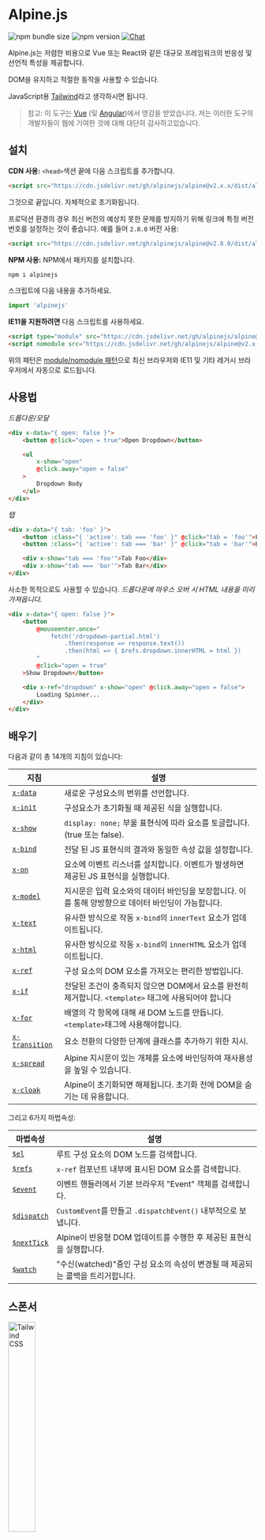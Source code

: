 # Alpine.js

![npm bundle size](https://img.shields.io/bundlephobia/minzip/alpinejs)
![npm version](https://img.shields.io/npm/v/alpinejs)
[![Chat](https://img.shields.io/badge/chat-on%20discord-7289da.svg?sanitize=true)](https://alpinejs.codewithhugo.com/chat/)

Alpine.js는 저렴한 비용으로 Vue 또는 React와 같은 대규모 프레임워크의 반응성 및 선언적 특성을 제공합니다.

DOM을 유지하고 적절한 동작을 사용할 수 있습니다.

JavaScript용 [Tailwind](https://tailwindcss.com/)라고 생각하시면 됩니다.

> 참고: 이 도구는 [Vue](https://vuejs.org/) (및 [Angular](https://angularjs.org/))에서 영감을 받았습니다. 저는 이러한 도구의 개발자들이 웹에 기여한 것에 대해 대단히 감사하고있습니다.


## 설치

**CDN 사용:** `<head>`섹션 끝에 다음 스크립트를 추가합니다.
```html
<script src="https://cdn.jsdelivr.net/gh/alpinejs/alpine@v2.x.x/dist/alpine.min.js" defer></script>
```

그것으로 끝입니다. 자체적으로 초기화됩니다.

프로덕션 환경의 경우 최신 버전의 예상치 못한 문제를 방지하기 위해 링크에 특정 버전 번호를 설정하는 것이 좋습니다.
예를 들어 `2.8.0` 버전 사용:
```html
<script src="https://cdn.jsdelivr.net/gh/alpinejs/alpine@v2.8.0/dist/alpine.min.js" defer></script>
```

**NPM 사용:** NPM에서 패키지를 설치합니다.
```js
npm i alpinejs
```

스크립트에 다음 내용을 추가하세요.
```js
import 'alpinejs'
```

**IE11을 지원하려면** 다음 스크립트를 사용하세요.
```html
<script type="module" src="https://cdn.jsdelivr.net/gh/alpinejs/alpine@v2.x.x/dist/alpine.min.js"></script>
<script nomodule src="https://cdn.jsdelivr.net/gh/alpinejs/alpine@v2.x.x/dist/alpine-ie11.min.js" defer></script>
```

위의 패턴은 [module/nomodule 패턴](https://philipwalton.com/articles/deploying-es2015-code-in-production-today/)으로 최신 브라우저와 IE11 및 기타 레거시 브라우저에서 자동으로 로드됩니다.

## 사용법

*드롭다운/모달*
```html
<div x-data="{ open: false }">
    <button @click="open = true">Open Dropdown</button>

    <ul
        x-show="open"
        @click.away="open = false"
    >
        Dropdown Body
    </ul>
</div>
```

*탭*
```html
<div x-data="{ tab: 'foo' }">
    <button :class="{ 'active': tab === 'foo' }" @click="tab = 'foo'">Foo</button>
    <button :class="{ 'active': tab === 'bar' }" @click="tab = 'bar'">Bar</button>

    <div x-show="tab === 'foo'">Tab Foo</div>
    <div x-show="tab === 'bar'">Tab Bar</div>
</div>
```

사소한 목적으로도 사용할 수 있습니다.
*드롭다운에 마우스 오버 시 HTML 내용을 미리 가져옵니다.*
```html
<div x-data="{ open: false }">
    <button
        @mouseenter.once="
            fetch('/dropdown-partial.html')
                .then(response => response.text())
                .then(html => { $refs.dropdown.innerHTML = html })
        "
        @click="open = true"
    >Show Dropdown</button>

    <div x-ref="dropdown" x-show="open" @click.away="open = false">
        Loading Spinner...
    </div>
</div>
```

## 배우기

다음과 같이 총 14개의 지침이 있습니다:

| 지침 | 설명 |
| --- | --- |
| [`x-data`](#x-data) | 새로운 구성요소의 번위를 선언합니다. |
| [`x-init`](#x-init) | 구성요소가 초기화될 때 제공된 식을 실행합니다. |
| [`x-show`](#x-show) | `display: none;` 부울 표현식에 따라 요소를 토글랍니다. (true 또는 false). |
| [`x-bind`](#x-bind) | 전달 된 JS 표현식의 결과와 동일한 속성 값을 설정합니다. |
| [`x-on`](#x-on) | 요소에 이벤트 리스너를 설치합니다. 이벤트가 발생하면 제공된 JS 표현식을 실행합니다. |
| [`x-model`](#x-model) | 지시문은 입력 요소와의 데이터 바인딩을 보장합니다. 이를 통해 양방향으로 데이터 바인딩이 가능합니다. |
| [`x-text`](#x-text) | 유사한 방식으로 작동 `x-bind`의 `innerText` 요소가 업데이트됩니다. |
| [`x-html`](#x-html) | 유사한 방식으로 작동 `x-bind`의 `innerHTML` 요소가 업데이트됩니다. |
| [`x-ref`](#x-ref) | 구성 요소의 DOM 요소를 가져오는 편리한 방법입니다. |
| [`x-if`](#x-if) | 전달된 조건이 충족되지 않으면 DOM에서 요소를 완전히 제거합니다. `<template>` 태그에 사용되어야 합니다
| [`x-for`](#x-for) | 배열의 각 항목에 대해 새 DOM 노드를 만듭니다. `<template>`태그에 사용해야합니다. |
| [`x-transition`](#x-transition) | 요소 전환의 다양한 단계에 클래스를 추가하기 위한 지시. |
| [`x-spread`](#x-spread) | Alpine 지시문이 있는 개체를 요소에 바인딩하여 재사용성을 높일 수 있습니다. |
| [`x-cloak`](#x-cloak) | Alpine이 초기화되면 해제됩니다. 초기화 전에 DOM을 숨기는 데 유용합니다. |

그리고 6가지 마법속성:

| 마법속성 | 설명 |
| --- | --- |
| [`$el`](#el) | 루트 구성 요소의 DOM 노드를 검색합니다. |
| [`$refs`](#refs) | `x-ref` 컴포넌트 내부에 표시된 DOM 요소를 검색합니다. |
| [`$event`](#event) | 이벤트 핸들러에서 기본 브라우저 "Event" 객체를 검색합니다.  |
| [`$dispatch`](#dispatch) | `CustomEvent`를 만들고 `.dispatchEvent()` 내부적으로 보냅니다. |
| [`$nextTick`](#nexttick) | Alpine이 반응형 DOM 업데이트를 수행한 후 제공된 표현식을 실행합니다. |
| [`$watch`](#watch) | "수신(watched)"중인 구성 요소의 속성이 변경될 때 제공되는 콜백을 트리거합니다. |


## 스폰서

<img width="33%" src="https://refactoringui.nyc3.cdn.digitaloceanspaces.com/tailwind-logo.svg" alt="Tailwind CSS">

**여기에 로고를 등록하고 싶으신가요? [Twitter로 DM을 보내주세요](https://twitter.com/calebporzio)**

## 커뮤니티 프로젝트

* [AlpineJS Weekly Newsletter](https://alpinejs.codewithhugo.com/newsletter/)
* [Spruce (State Management)](https://github.com/ryangjchandler/spruce)
* [Turbolinks Adapter](https://github.com/SimoTod/alpine-turbolinks-adapter)
* [Alpine Magic Helpers](https://github.com/KevinBatdorf/alpine-magic-helpers)
* [Awesome Alpine](https://github.com/ryangjchandler/awesome-alpine)

### 지시어

---

### `x-data`

**예제:** `<div x-data="{ foo: 'bar' }">...</div>`

**구조:** `<div x-data="[object literal]">...</div>`

`x-data` 구성 요소의 새 범위를 선언합니다.  다음 데이터 개체를 사용하여 새 구성 요소를 초기화하도록 프레임워크에 지시합니다.

Vue 컴포넌트의 `data` 속성과 유사합니다.

**컴포넌트 로직 추출**

재사용이 가능한 데이터(동작)를 추출할 수 있습니다.

```html
<div x-data="dropdown()">
    <button x-on:click="open">Open</button>

    <div x-show="isOpen()" x-on:click.away="close">
        // Dropdown
    </div>
</div>

<script>
    function dropdown() {
        return {
            show: false,
            open() { this.show = true },
            close() { this.show = false },
            isOpen() { return this.show === true },
        }
    }
</script>
```

> **번들러 사용자의 경우**, Alpine.js는 전역 범위(`window`)의 함수에만 액세스합니다. 예를 들어 `x-data`를 사용하려면 함수를 `window.dropdown = function () {}`처럼 `window`에 명시적으로 할당해야합니다. (이것은 Webpack, Rollup, Parcel 등의 `함수(function)`를 사용하면 기본적으로 `window`가 아닌 모듈의 범위로 설정되기 때문입니다.)


객체를 분리 사용하여 여러 데이터 객체를 혼합하여 사용할수도 있습니다.

```html
<div x-data="{...dropdown(), ...tabs()}">
```

---

### `x-init`
**예제:** `<div x-data="{ foo: 'bar' }" x-init="foo = 'baz'"></div>`

**구조:** `<div x-data="..." x-init="[expression]"></div>`

`x-init` 구성 요소가 초기화될 때 제공된 식을 실행합니다.

초기 Alpine DOM 업데이트 (예 : VueJS의 `mounted()` 후크 ) 후에 코드를 실행하려면 `x-init` 콜백을 전달할 수 있으며 초기화 후에 실행합니다:

`x-init="() => { // we have access to the post-dom-initialization state here // }"`

---

### `x-show`
**예제:** `<div x-show="open"></div>`

**구조:** `<div x-show="[expression]"></div>`

`x-show` 표현식이 true 또는 false로 결정됨에 따라 요소의 `display: none;` 스타일 속성을 전환합니다.

**x-show.transition**

`x-show.transition`은 `x-show` 보다 더 나은 CSS transition을 제공하는 편리한 API입니다.

```html
<div x-show.transition="open">
    이곳의 컨텐츠들은 transition in, out이 동작됨.
</div>
```

| 지침 | 설명 |
| --- | --- |
| `x-show.transition` | fade 와 scale이 동시에 동작됨. (opacity, scale: 0.95, timing-function: cubic-bezier(0.4, 0.0, 0.2, 1), duration-in: 150ms, duration-out: 75ms)
| `x-show.transition.in` | transition in만 동작됨. |
| `x-show.transition.out` | transition out만 동작됨. |
| `x-show.transition.opacity` | fade만 사용됨. |
| `x-show.transition.scale` | scale만 사용됨. |
| `x-show.transition.scale.75` | CSS scale transform 사용자화 `transform: scale(.75)`. |
| `x-show.transition.duration.200ms` | transition "in"을 200ms로 설정. out은 그것의 절반(100ms)으로 설정됨. |
| `x-show.transition.origin.top.right` | CSS transform origin 사용자화 `transform-origin: top right`. |
| `x-show.transition.in.duration.200ms.out.duration.50ms` | "in" and "out"에 대한 서로 다른 동작시간. |

> 참고: 모든 transition 수정자을 서로 결합하여 사용할 수 있습니다. 이것이 가능합니다(말도 안되지만 lol): `x-show.transition.in.duration.100ms.origin.top.right.opacity.scale.85.out.duration.200ms.origin.bottom.left.opacity.scale.95`

> 참고: `x-show`는 모든 자식이 전환을 완료할 때 까지 대기합니다. 이 동작을 우회하려면 `.immediate`수정자를 추가하세요:
```html
<div x-show.immediate="open">
    <div x-show.transition="open">
</div>
```
---

### `x-bind`

> 참고: 조금 더 간단한 구문을 사용할 수 있습니다. ":" syntax: `:type="..."`.

**예제:** `<input x-bind:type="inputType">`

**구조:** `<input x-bind:[attribute]="[expression]">`

`x-bind` JavaScript 표현식의 결과를 속성값으로 설정합니다. 표현식은 component가 가지고 있는 데이터 객체의 모든 키에 접근할 수 있으며, component의 데이터가 변경될 때마다 자동으로 갱신됩니다.

> 참고: 속성 바인딩은 종속성이 업데이트될 때만 업데이트됩니다. Framework는 데이터 변경 사항을 관찰하고 어떤 바인딩이 이를 처리하는지 감지할 수 있을 만큼 똑똑합니다.

**클래스 속성일 경우 `x-bind`**

`x-bind` 가 `class` 속성에 바인딩 될 때는 조금 다르게 동작합니다.

클래스의 경우, 키가 클래스 이름이고 값이 부울 표현 식인 객체를 전달하여 해당 클래스 이름의 적용여부를 결정합니다.

예제:
`<div x-bind:class="{ 'hidden': foo }"></div>`

이 예제에서, "hidden" 클래스는 `foo` 데이터 속성값이 `true` 인 경우에만 적용됩니다.

**부울 속성일 경우 `x-bind`**

`x-bind`는 변수를 조건식으로 사용하거나 `true` 또는 `false`로 확인되는 JavaScript 표현식을 사용하여, 값 속성과 동일한 방식으로 부울 속성을 지원합니다.

예제:
```html
<!-- Given: -->
<button x-bind:disabled="myVar">Click me</button>

<!-- When myVar == true: -->
<button disabled="disabled">Click me</button>

<!-- When myVar == false: -->
<button>Click me</button>
```

위 예제에서는 `myVar`의 값이 각각 true 또는 false 인지에 따라 `disabled`속성이 추가 또는 삭제됩니다.

부울 속성은 다음과 같은 속성에 대해 지원됩니다.[HTML specification](https://html.spec.whatwg.org/multipage/indices.html#attributes-3:boolean-attribute), 예 `disabled`, `readonly`, `required`, `checked`, `hidden`, `selected`, `open`, 그 외.

> 참고: `aria-*`와 같이 속성에 대해 보여줄 거짓 상태가 필요한 경우 속성에 바인딩 하는 동안 `.toString()`을 값에 연결합니다. 예: `:aria-expanded="isOpen.toString()"`는 `isOpen`가 `true` 또는 `false`여부에 관계없이 유지됩니다.

**`.camel` 수정자**
**예제:** `<svg x-bind:view-box.camel="viewBox">`

`camel`수정자는 camel 표기법에 해당하는 속성명으로 바인딩 합니다. 위 예제에서 `viewBox`의 값은 `view-box`속성이 아닌 `viewBox` 속성으로 바인딩 됩니다.

---

### `x-on`

> 참고: 조금 더 간단한 구문을 사용할 수 있습니다. "@" syntax: `@click="..."`.

**예제:** `<button x-on:click="foo = 'bar'"></button>`

**구조:** `<button x-on:[event]="[expression]"></button>`

`x-on`은 선언 된 요소에 이벤트 리스너를 연결합니다. 해당 이벤트가 발생하면 해당 값으로 설정된 JavaScript 표현식이 실행됩니다. 전체 이벤트 목록을 보려면 지시문을 추가하는 요소에 사용할 수있는 모든 이벤트와 함께`x-on`을 사용할 수 있습니다. 사용 가능한 값 항목들은 [the Event reference on MDN](https://developer.mozilla.org/en-US/docs/Web/Events)에서 확인할 수 있습니다.

표현식에서 데이터가 수정되면, 이 데이터와 연관되어 있는 다른 요소의 속성도 업데이트됩니다.
> 참고: 자바스크립트 함수 이름을 지정할 수도 있습니다.

**예제:** `<button x-on:click="myFunction"></button>`

위 예제는 다음코드와 동일합니다: `<button x-on:click="myFunction($event)"></button>`

**`keydown` 수정자**

**예제:** `<input type="text" x-on:keydown.escape="open = false">`

`x-on:keydown` 디렉티브에 keydown 수정자를 사용하여 수신 할 특정 키를 지정할 수 있습니다. 수정자는 `Event.key` 값의 케밥 케이스 버전입니다.

예제: `enter`, `escape`, `arrow-up`, `arrow-down`

> 참고: `x-on:keydown.cmd.enter="foo"`와 같이 시스템 수정자 키 조합을 사용하여 수신할 수 있습니다.

**`.away` 수정자**

**예제:** `<div x-on:click.away="showModal = false"></div>`

`.away`수정자가 있는 경우, 이벤트 핸들러는 자신 자체가 아닌 다른 소스 또는 하위 소스에서 발생할 때 실행됩니다.

이것은 사용자 클릭할 때 드롭다운과 모달을 숨기는데 유용합니다.

**`.prevent` 수정자**
**예제:** `<input type="checkbox" x-on:click.prevent>`

이벤트 리스너에 `.prevent`를 추가하면 트리거된 이벤트에서 `preventDefault`가 호출됩니다. 위 예제에서 이것은 사용자가 체크박스를 클릭할 때, 체크박스가 실제로 선택되지 않음을 의미합니다.

**`.stop` 수정자**
**예제:** `<div x-on:click="foo = 'bar'"><button x-on:click.stop></button></div>`

이벤트 리스너에 `.stop`를 추가하면 트리거된 이벤트에서 `stopPropagation`가 호출됩니다. 위 예제에서 이것은 "클릭" 이벤트가 외부 `<div>`로 버블링되지 않음을 의미합니다. 즉, 사용자가 버튼을 클릭해도 `foo`는 `'bar'`로 설정되지 않습니다.

**`.self` 수정자**
**예제:** `<div? x-on:click.self="foo = 'bar'"><button></button></div?>`

이벤트 리스너에 `.self`를 추가하면 `$event.target`이 요소 자체인 경우에만 이벤트 핸들러가 트리거됩니다. 위 예제에서 이것은 버튼에서 외부 `<div>`로 버블링된 "클릭"이벤트가 핸들러를 실행시키지 **않음**을 의미합니다.

**`.window` 수정자**
**예제:** `< x-on:resize.window="isOpen = window.outerWidth > 768 ? false : open"></div>`

이벤트 리스너에 `.window`를 추가하면 선언된 DOM 노드 대신 전역 윈도우 객체에 리스너가 설정됩니다. 이것은 리사이즈 이벤트와 같이 윈도우에서 무언가 변경될 때 컴포넌트의 상태를 변경하고 싶은 경우 유용합니다. 이 예제에서 우리는 윈도우 너비가 768 픽셀보다 커지면, 모달/드롭다운을 닫고 그렇지 않으면 동일한 상태를 유지합니다

>참고: `window` 대신 `.document` 수정자를 사용하여 `document`에 리스너를 추가 할 수 있습니다.

**`.once` 수정자**
**예제:** `<button x-on:mouseenter.once="fetchSomething()"></button>`

이벤트 리스너에 `.once` 수정자를 추가하면, 리스너가 한 번만 처리됩니다. 이것은 HTML부분 가져오기와 같이 한 번만 수행하려는 작업에 유용합니다.

**`.passive` 수정자**
**예제:** `<button x-on:mousedown.passive="interactive = true"></button>`

이벤트 리스너에 `.passive` 수정자를 추가하면 리스너를 수동적으로 동작하게 만듭니다. 처리 중인 어떤 이벤트에도 `preventDefault()`가 동작하지 않음을 의미합니다. 예를 들어 터치 기기의 스크롤 성능에 도움이 될 수 있습니다.

**`.debounce` 수정자**
**예제:** `<input x-on:input.debounce="fetchSomething()">`

`debounce` 수정자를 사용하면 이벤트 핸들러를 "디바운스" 할 수 있습니다. 즉, 이벤트 핸들러는 마지막 이벤트가 발생한 이후 일정 시간이 지날 때까지 실행되지 않습니다. 핸들러가 호출될 준비가 되면 마지막 핸들러 호출이 실행됩니다.

디바운스의 기본 "대기" 시간은 250 밀리세컨드 입니다.

이를 사용자화 하려면 다음과 같이 사용자 대기 시간을 지정할 수 있습니다:

```
<input x-on:input.debounce.750="fetchSomething()">
<input x-on:input.debounce.750ms="fetchSomething()">
```

**`.camel` 수정자**
**예제:** `<input x-on:event-name.camel="doSomething()">`

`camel` 수정자는 이벤트명과 동등한 카멜 표기법으로 이벤트 리스너를 연결합니다. 위 예제에서 표현식은 요소에서 `eventName` 이벤트가 발생할 때 평가됩니다.

---

### `x-model`
**예제:** `<input type="text" x-model="foo">`

**구조:** `<input type="text" x-model="[data item]">`

`x-model`은 요소에 "양방향 데이터 바인딩"을 추가합니다. 즉, 입력 요소의 값은 컴포넌트 데이터 아이템의 값과 동기화되고 유지됩니다.

> 참고: `x-model`은 text inputs, checkboxes, radio buttons, textareas, selects, 그리고 multiple selects 요소의 변경을 감지하는데 뛰어납니다. 이러한 시나리오에서 [how Vue would](https://vuejs.org/v2/guide/forms.html) 동작해야 합니다.

**`.number` 수정자**
**예제:** `<input x-model.number="age">`

`number`수정자는 input의 값을 숫자로 변환합니다. 만약 값이 유효한 숫자로 분석되지 않으면, 원본 값을 반환합니다.

**`.debounce` 수정자**
**예제:** `<input x-model.debounce="search">`

`debounce` 수정자를 사용하면 값 업데이트에 "debounce"를 추가 할 수 있습니다. 즉, 이벤트 핸들러는 마지막 이벤트가 발생한 이후 일정 시간이 지날 때까지 실행되지 않습니다. 핸들러가 호출될 준비가 되면 마지막 핸들러 호출이 실행됩니다.

디바운스의 기본 "대기" 시간은 250 밀리세컨드 입니다.

이를 사용자화 하려면 다음과 같이 사용자 대기 시간을 지정할 수 있습니다:

```
<input x-model.debounce.750="search">
<input x-model.debounce.750ms="search">
```

---

### `x-text`
**예제:** `<span x-text="foo"></span>`

**구조:** `<span x-text="[expression]"`

`x-text`는 속성값을 업데이트하는 대신 요소의 `innerText`를 업데이트한다는 점을 제외하면,`x-bind`와 유사하게 동작합니다.

---

### `x-html`
**예제:** `<span x-html="foo"></span>`

**구조:** `<span x-html="[expression]"`

`x-html`는 속성값을 업데이트하는 대신 요소의 `innerHTML`을 업데이트한다는 점을 제외하면, `x-bind`와
유사하게 동작합니다.

> :warning: **신뢰성있는 컨텐트에 대해서만 사용하고 사용자 제공 컨텐트에는 절대로 사용하지 마세요** :warning:
>
> 제 3자를 통한 동적 HTML 렌더링은 쉽게 [XSS](https://developer.mozilla.org/en-US/docs/Glossary/Cross-site_scripting)에 취약해질 수 있습니다.

---

### `x-ref`
**예제:** `<div x-ref="foo"></div><button x-on:click="$refs.foo.innerText = 'bar'"></button>`

**구조:** `<div x-ref="[ref name]"></div><button x-on:click="$refs.[ref name].innerText = 'bar'"></button>`

`x-ref`는 컴포넌트의 원시 DOM 요소를 검색하는 편리한 방법을 제공합니다. 요소에 `x-ref`속성을 설정하면 `$refs`라는 객체 내부에서 모든 이벤트 핸들러를 사용할 수 있습니다.

이것은 아이디를 설정하고 모든 곳에서 `document.querySelector`를 사용하는 것에 대한 유용한 대안입니다.

> 참고: 필요하다면 x-ref: `<span :x-ref="item.id"></span>`와 같이 동적으로 값을 바인딩 할 수도 있습니다.

---

### `x-if`
**예제:** `<template x-if="true"><div>Some Element</div></template>`

**구조:** `<template x-if="[expression]"><div>Some Element</div></template>`

`x-show`로 충분하지 않은 경우(`x-show`는 값이 거짓이면 요소를 `display: none`로 설정합니다.)
, `x-if`는 DOM으로 부터 요소를 완전히 삭제할 때 사용할 수 있습니다.

Alpine은 가상 DOM을 사용하지 않기 때문에 `x-if`를 `<template></template>` 태그에 사용하는게 중요합니다. 이러한 구현을 통해 Alpine은 견고함을 유지하고 실제 DOM을 사용하여 마법을 부릴 수 있습니다.

> 참고: `x-if`는 `<template></template>`태그 내에 단일 루트 요소만 가져야 합니다.

> 참고: `svg`에 `template`를 사용할 땐 Alpine.js 가 초기화 되기 전에 실행되도록 [폴리필](https://github.com/alpinejs/alpine/issues/637#issuecomment-654856538)을 추가해야 합니다.

---

### `x-for`
**예제:**
```html
<template x-for="item in items" :key="item">
    <div x-text="item"></div>
</template>
```

> 참고: `:key` 바인딩은 선택사항이지만, 사용하는 것을 적극추천합니다.

`x-for`는 배열의 각 항목에 대해 새로운 DOM 노드를 생성하려는 경우 사용할 수 있습니다. 이것은 일반적인 DOM 요소가 아닌 `template` 태그에 있어야 한다는 것을 제외하면 Vue의 `v-for`와 유사하게 나타나야 합니다.

반복문의 현재 색인에 접근하고 싶다면, 다음 구문을 사용하세요:

```html
<template x-for="(item, index) in items" :key="index">
    <!-- 원한다면 반복문 내부의 "색인"을 참조할 수도 있습니다. -->
    <div x-text="index"></div>
</template>
```

반복문의 배열객체(컬렉션)에 접근하고 싶다면, 다음 구문을 사용하세요:

```html
<template x-for="(item, index, collection) in items" :key="index">
    <!-- 원한다면 반복문 내부의 "컬렉션"을 참조할 수도 있습니다. -->
    <!-- 현재 항목. -->
    <div x-text="item"></div>
    <!-- 위와 동일. -->
    <div x-text="collection[index]"></div>
    <!-- 이전 항목. -->
    <div x-text="collection[index - 1]"></div>
</template>
```

> 참고: `x-for`는 `<template></template>`태그 내에 단일 루트 요소만 가져야 합니다.

> 참고: `svg`에 `template`를 사용할 땐 Alpine.js 가 초기화 되기 전에 실행되도록 [폴리필](https://github.com/alpinejs/alpine/issues/637#issuecomment-654856538)을 추가해야 합니다.

#### `x-for`s 중첩
`x-for`루프를 중첩할 수는 있지만, 이 경우 각 루프를 요소로 감싸야합니다. 예제:

```html
<template x-for="item in items">
    <div>
        <template x-for="subItem in item.subItems">
            <div x-text="subItem"></div>
        </template>
    </div>
</template>
```

#### 범위 내의 반복

Alpine은 `i in n` 구문을 지원하고, 여기서 `n`은 정수이며, 고정된 범위의 요소들을 반복할 수 있습니다.

```html
<template x-for="i in 10">
    <span x-text="i"></span>
</template>
```

---

### `x-transition`
**예제:**
```html
<div
    x-show="open"
    x-transition:enter="transition ease-out duration-300"
    x-transition:enter-start="opacity-0 transform scale-90"
    x-transition:enter-end="opacity-100 transform scale-100"
    x-transition:leave="transition ease-in duration-300"
    x-transition:leave-start="opacity-100 transform scale-100"
    x-transition:leave-end="opacity-0 transform scale-90"
>...</div>
```

```html
<template x-if="open">
    <div
        x-transition:enter="transition ease-out duration-300"
        x-transition:enter-start="opacity-0 transform scale-90"
        x-transition:enter-end="opacity-100 transform scale-100"
        x-transition:leave="transition ease-in duration-300"
        x-transition:leave-start="opacity-100 transform scale-100"
        x-transition:leave-end="opacity-0 transform scale-90"
    >...</div>
</template>
```

> 위 예제는 [Tailwind CSS](https://tailwindcss.com)의 클래스를 사용합니다.

Alpine은 요소의 "숨져진" 상태와 "보여진" 상태 사이의 다양한 단계에 클래스를 적용하기 위해 6가지의 서로 다른 전환 지시자들을 제공합니다. 이 지시자들은 `x-show` 및 `x-if` 모두에서 작동합니다.

이것들은 VueJs의 전환 지시자와 정확히 동일한 동작을 한다. 단, 그들은 조금 다른 더 합리적인 이름을 가지고 있다:

| 지침 | 설명 |
| --- | --- |
| `:enter` | 전체 진입 단계에서 적용됨. |
| `:enter-start` | 요소가 삽입되기 전에 추가되고, 요소가 삽입되고 1 프레임 이후에 삭제됨. |
| `:enter-end` | 요소가 삽입되고 1 프레임 이후에 추가되고(동시에 `enter-start`는 삭제됨) 전환/애니메이션 종료 후 삭제됨.
| `:leave` | 전체 이탈 단계에서 적용됨. |
| `:leave-start` | 이탈 전환이 발생될 때 즉시 추가되고, 1 프레임 후 제거됨. |
| `:leave-end` | 이탈 전환이 발생된 후 1 프레임 후 추가되고(동시에 `leave-start`는 삭제됨) 전환/애니메이션 종료 후 삭제됨.

---

### `x-spread`
**예제:**
```html
<div x-data="dropdown()">
    <button x-spread="trigger">Open Dropdown</button>

    <span x-spread="dialogue">Dropdown Contents</span>
</div>

<script>
    function dropdown() {
        return {
            open: false,
            trigger: {
                ['@click']() {
                    this.open = true
                },
            },
            dialogue: {
                ['x-show']() {
                    return this.open
                },
                ['@click.away']() {
                    this.open = false
                },
            }
        }
    }
</script>
```

`x-spread`를 사용하면 요소의 Alpine 바인딩을 재사용 가능한 객체로 추출 할 수 있습니다.

객체 키들은 지시자들이며(수정사를 포함해 모든 지시자가 될 수 있습니다), 값들은 Alpine에 의해 평가되는 콜백입니다.

> 참고: x-spread에는 몇 가지 주의사항이 있습니다:
> - `x-for`가 "spread" 지시자 일 때, 콜백에서 반드시 일반 문자열 표현식을 반환해야 합니다. 예제: `['x-for']() { return 'item in items' }`.
> - "spread" 객체 내애서 `x-data` 와 `x-init`는 사용할 수 없습니다.

---

### `x-cloak`
**예제:** `<div x-data="{}" x-cloak></div>`

`x-cloak`속성들은 Alpine 초기화할 때 요소에서 제거됩니다. 이것은 미리 초기화된 DOM을 숨기는데 유용합니다. 이 작업을 수행하려면 다음과 같이 전역 스타일을 추가하는 것이 일반적입니다:

```html
<style>
    [x-cloak] { display: none; }
</style>
```

### 마법 속성들

> `$el`을 제외하고, 컴포넌트가 아직 초기화 되지 않은 상태에서 마법 속성들을 **`x-data`내에서 사용할 수 없습니다.**

---

### `$el`
**예제:**
```html
<div x-data>
    <button @click="$el.innerHTML = 'foo'">Replace me with "foo"</button>
</div>
```

`$el`은 루트 컴포넌트 DOM 노드를 검색하는데 사용할 수 있는 마법 속성입니다.

### `$refs`
**예제:**
```html
<span x-ref="foo"></span>

<button x-on:click="$refs.foo.innerText = 'bar'"></button>
```

`$refs`는 컴포넌트 내에 `x-ref`로 표시된 DOM 요소를 검색하는데 사용할 수 있는 마법 속성입니다. 이것은 DOM 요소를 수동으로 조작해야 할 때 유용합니다.

---

### `$event`
**예제:**
```html
<input x-on:input="alert($event.target.value)">
```

`$event`는 이벤트 리스너 내에서 기본 브라우저 "이벤트" 객체를 검색하는데 사용할 수 있는 마법 속성입니다.

> 참고: $event 속성은 DOM 표현식에서만 사용할 수 있습니다.

자바스크립트 함수 내에서 $event에 접근해야 하는 싶은 경우 직접 전달할 수 있습니다:
`<button x-on:click="myFunction($event)"></button>`

---

### `$dispatch`
**예제:**
```html
<div @custom-event="console.log($event.detail.foo)">
    <button @click="$dispatch('custom-event', { foo: 'bar' })">
    <!-- 클릭하면, "bar" 콘솔로그가 출력됨 -->
</div>
```

**이벤트 전파에 대한 참고 사항**

[이벤트 버블링](https://en.wikipedia.org/wiki/Event_bubbling)으로 인해 동일한 중첩 계층에 있는 노드에서 전달된 이벤트를 캡처해야 하는 경우 [`.window`](https://github.com/alpinejs/alpine#x-on)수정자를 사용해야 합니다:

**예제:**

```html
<div x-data>
    <span @custom-event="console.log($event.detail.foo)"></span>
    <button @click="$dispatch('custom-event', { foo: 'bar' })">
<div>
```

> 이것은 `custom-event`가 전달될 때, 공통 조상인 `div`로 전파되기 때문에 작동하지 않습니다.

**컴포넌트로 전달**

또한 이전 기술을 활용하여 컴포넌트가 서로 통신하도록 할 수도 있습니다:

**예제:**

```html
<div x-data @custom-event.window="console.log($event.detail)"></div>

<button x-data @click="$dispatch('custom-event', 'Hello World!')">
<!-- 클릭하면 "Hello World!" 콘솔로그가 출력됨. -->
```

`$dispatch`는 `CustomEvent`를 생성하고, 내부적으로 `.dispatchEvent()`를 사용하여 그것을 전달하는 간단한 방법입니다. 사용자 지정 이벤트를 이용하여 컴포넌트간에 데이터 전달하는 유용한 사용사례가 많이 있습니다. 브라우저의 `CustomEvent`시스템에 대한 자세한 내용은 [이곳을 읽어보세요](https://developer.mozilla.org/en-US/docs/Web/Guide/Events/Creating_and_triggering_events).

`$dispatch('some-event', { some: 'data' })`에 두 번째 파라메터로 전달되는 데이터는 새로운 이벤트의 "detail"속성: `$event.detail.some`을 이용해 사용할 수 있습니다. 브라우저에서 `.detail`속성에 사용자화 이벤트 데이터를 연결하는 것은 `CustomEvent`에 대한 표준 관행입니다. 더 자세한 내용은 [이곳을 읽어보세요](https://developer.mozilla.org/en-US/docs/Web/API/CustomEvent/detail).

`x-model`로 바인딩된 데이터의 업데이트가 발생하도록 `$dispatch()`를 사용할 수도 있습니다. 예제:

```html
<div x-data="{ foo: 'bar' }">
    <span x-model="foo">
        <button @click="$dispatch('input', 'baz')">
        <!-- 버튼 클릭 이후, `x-model`은 버블링된 "input" 이벤트를 포착하고, foo를 "baz"로 업데이트 함. -->
    </span>
</div>
```

> 참고: $dispatch 속성은  DOM 표현식에서만 사용 가능합니다.

자바스크립트 함수에서 $dispatch에 접근하고 싶은 경우 직접 전달할 수 있습니다:

`<button x-on:click="myFunction($dispatch)"></button>`

---

### `$nextTick`
**예제:**
```html
<div x-data="{ fruit: 'apple' }">
    <button
        x-on:click="
            fruit = 'pear';
            $nextTick(() => { console.log($event.target.innerText) });
        "
        x-text="fruit"
    ></button>
</div>
```

`$nextTick`은 Alpine이 반응형 DOM 업데이트를 수행한 이후에만 주어진 표현식이 실행되도록 하는 마법 속성입니다. 이것은 당신이 만든 데이터 업데이트가 반영된 DOM과 상호작용하고자 할 때 유용합니다.

---

### `$watch`
**예제:**
```html
<div x-data="{ open: false }" x-init="$watch('open', value => console.log(value))">
    <button @click="open = ! open">Toggle Open</button>
</div>
```

`$watch`마법 메소드를 통해 컴포넌트 속성을 "감시"할 수있습니다. 위 예제에서, 버튼이 클릭되면 `open`이 변경되고, 제공된 콜백이 실행되며 `console.log`에 새로운 값이 출력됩니다.

## Security
보안 취약점을 발견하면, [calebporzio@gmail.com]()으로 메일을 보내주세요.

Alpine은 지시자을 평가하기 위해 `Function` 객체를 사용하는 사용자 정의 구현에 의존합니다.
`eval ()`보다 더 안전하지만 Google Chrome 앱과 같은 일부 환경에서는 제한적인 콘텐츠 보안 정책(CSP)을 사용하여 사용이 금지됩니다.

민감한 데이터를 다루고 [CSP](https://csp.withgoogle.com/docs/strict-csp.html)가 필요한 웹 사이트에서 Alpine을 사용하는 경우, 정책에 `unsafe-eval`을 포함해야합니다. 올바르게 구성된 강력한 정책은 개인 또는 금융 데이터를 사용할 때 사용자를 보호하는 데 도움이됩니다.

정책이 페이지의 모든 스크립트에 적용되므로 웹 사이트에 포함 된 다른 외부 라이브러리를 신중하게 검토하여 신뢰할 수 있고 `eval()`함수를 사용하여 교차 사이트 스크립팅 취약점 또는 DOM을 조작하여 페이지에 악성 코드를 삽입을 유발하지 않는지 확인하는 것이 중요합니다.

## V3 Roadmap
* Vue와 동등하게 `x-ref`에서 `ref`로 변경?
* `Alpine.directive()` 추가
* `Alpine.component('foo', {...})`(매직 `__init()`메소드 사용) 추가
* "loaded", "transition-start", 그 외...([#299](https://github.com/alpinejs/alpine/pull/299))에 대한 Alpine이벤트 전달?
* `x-bind:class="{ 'foo': true }"`에서 "객체"(그리고 배열) 제거([#236](https://github.com/alpinejs/alpine/pull/236) `style` 속성에 대한 객지 구문 지원 추가)
* `x-for`변이 반응성 개선 ([#165](https://github.com/alpinejs/alpine/pull/165))
* Add "deep watching" support in V3 ([#294](https://github.com/alpinejs/alpine/pull/294))
* V3에 "깊은 감시" 지원 추가 ([#294](https://github.com/alpinejs/alpine/pull/294))
* `$el` 간편한 방법 추가
* `@click.away`를 `@click.outside`로 변경?

## 라이센스

저작권 © 2019-2020 Caleb Porzio 와 기여자들

MIT 라이센스에 따라 허가되며, 더 자세한 내용은 [LICENSE.md](LICENSE.md)를 확인하세요.
